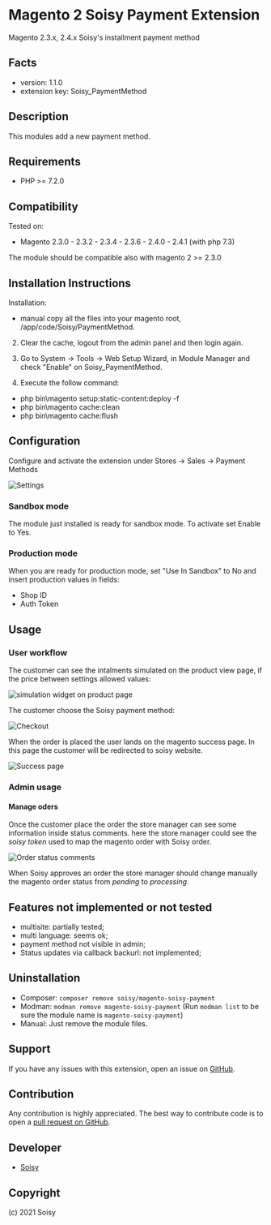 Magento 2 Soisy Payment Extension
=================================
Magento 2.3.x, 2.4.x Soisy's installment payment method

Facts
-----
- version: 1.1.0
- extension key: Soisy_PaymentMethod

Description
-----------
This modules add a new payment method.  

Requirements
------------
- PHP >= 7.2.0

Compatibility
-------------
Tested on:

- Magento  2.3.0 - 2.3.2 - 2.3.4 - 2.3.6 - 2.4.0 - 2.4.1 (with php 7.3)

The module should be compatible also with magento 2 >= 2.3.0

Installation Instructions
-------------------------

Installation:

* manual copy all the files into your magento root, /app/code/Soisy/PaymentMethod.

2) Clear the cache, logout from the admin panel and then login again.

3) Go to System -> Tools -> Web Setup Wizard, in Module Manager and check "Enable" on Soisy_PaymentMethod.

4) Execute the follow command:
* php bin\magento setup:static-content:deploy -f
* php bin\magento cache:clean
* php bin\magento cache:flush


Configuration
-------------
Configure and activate the extension under Stores -> Sales -> Payment Methods


![Settings](view/frontend/web/images/readme/settings.png)

### Sandbox mode

The module just installed is ready for sandbox mode.
To activate set Enable to Yes.

### Production mode

When you are ready for production mode, set "Use In Sandbox" to No and insert production values in fields:
* Shop ID
* Auth Token

Usage
--------------

### User workflow

The customer can see the intalments simulated on the product view page, if the price between settings allowed values:

![simulation widget on product page](view/frontend/web/images/readme/simulation.png)

The customer choose the Soisy payment method:

![Checkout](view/frontend/web/images/readme/checkout.png)

When the order is placed the user lands on the magento success page. In this page the customer will be redirected to soisy website.

![Success page](view/frontend/web/images/readme/success_page.png)

### Admin usage

#### Manage oders

Once the customer place the order the store manager can see some information inside status comments. here the store manager could see the *soisy token* used to map the magento order with Soisy order.  

![Order status comments](view/frontend/web/images/readme/order_status_comments.png)

When Soisy approves an order the store manager should change manually the magento order status from *pending* to *processing*.

## Features not implemented or not tested

* multisite: partially tested;
* multi language: seems ok;
* payment method not visible in admin;
* Status updates via callback backurl: not implemented;

Uninstallation
--------------

* Composer: `composer remove soisy/magento-soisy-payment`
* Modman: `modman remove magento-soisy-payment` (Run `modman list` to be sure the module name is `magento-soisy-payment`)
* Manual: Just remove the module files.

Support
-------
If you have any issues with this extension, open an issue on [GitHub](https://github.com/soisy/Soisy_Payment/issues).

Contribution
------------
Any contribution is highly appreciated. The best way to contribute code is to open a [pull request on GitHub](https://help.github.com/articles/using-pull-requests).

Developer
---------
* [Soisy](http://www.soisy.it)

Copyright
---------
(c) 2021 Soisy
